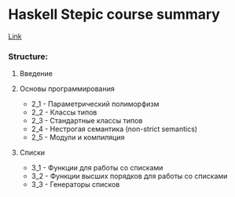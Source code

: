 # Haskell Stepic course summary

[Link](https://stepik.org/course/75/syllabus)

### Structure:

1. Введение

2. Основы программирования
   - 2_1 - Параметрический полиморфизм
   - 2_2 - Классы типов
   - 2_3 - Стандартные классы типов
   - 2_4 - Нестрогая семантика (non-strict semantics)
   - 2_5 - Модули и компиляция
3. Списки
   - 3_1 - Функции для работы со списками
   - 3_2 - Функции высших порядков для работы со списками
   - 3_3 - Генераторы списков


